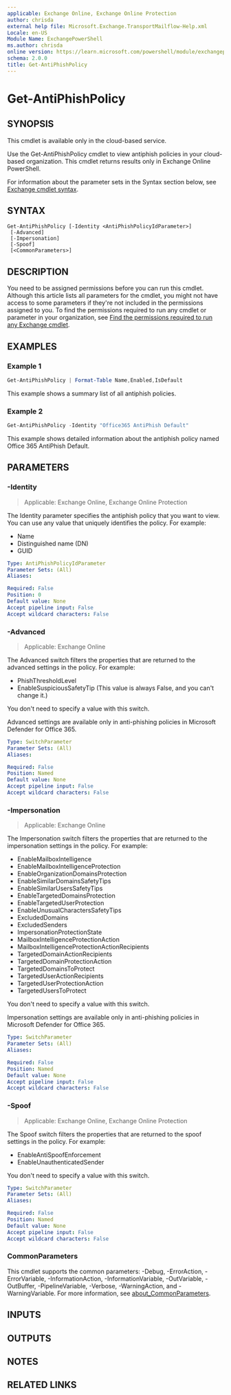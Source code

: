 ```yaml
---
applicable: Exchange Online, Exchange Online Protection
author: chrisda
external help file: Microsoft.Exchange.TransportMailflow-Help.xml
Locale: en-US
Module Name: ExchangePowerShell
ms.author: chrisda
online version: https://learn.microsoft.com/powershell/module/exchangepowershell/get-antiphishpolicy
schema: 2.0.0
title: Get-AntiPhishPolicy
---
```


# Get-AntiPhishPolicy

## SYNOPSIS
This cmdlet is available only in the cloud-based service.

Use the Get-AntiPhishPolicy cmdlet to view antiphish policies in your cloud-based organization. This cmdlet returns results only in Exchange Online PowerShell.

For information about the parameter sets in the Syntax section below, see [Exchange cmdlet syntax](https://learn.microsoft.com/powershell/exchange/exchange-cmdlet-syntax).

## SYNTAX

```
Get-AntiPhishPolicy [-Identity <AntiPhishPolicyIdParameter>]
 [-Advanced]
 [-Impersonation]
 [-Spoof]
 [<CommonParameters>]
```

## DESCRIPTION
You need to be assigned permissions before you can run this cmdlet. Although this article lists all parameters for the cmdlet, you might not have access to some parameters if they're not included in the permissions assigned to you. To find the permissions required to run any cmdlet or parameter in your organization, see [Find the permissions required to run any Exchange cmdlet](https://learn.microsoft.com/powershell/exchange/find-exchange-cmdlet-permissions).

## EXAMPLES

### Example 1
```powershell
Get-AntiPhishPolicy | Format-Table Name,Enabled,IsDefault
```

This example shows a summary list of all antiphish policies.

### Example 2
```powershell
Get-AntiPhishPolicy -Identity "Office365 AntiPhish Default"
```

This example shows detailed information about the antiphish policy named Office 365 AntiPhish Default.

## PARAMETERS

### -Identity

> Applicable: Exchange Online, Exchange Online Protection

The Identity parameter specifies the antiphish policy that you want to view. You can use any value that uniquely identifies the policy. For example:

- Name
- Distinguished name (DN)
- GUID

```yaml
Type: AntiPhishPolicyIdParameter
Parameter Sets: (All)
Aliases:

Required: False
Position: 0
Default value: None
Accept pipeline input: False
Accept wildcard characters: False
```

### -Advanced

> Applicable: Exchange Online

The Advanced switch filters the properties that are returned to the advanced settings in the policy. For example:

- PhishThresholdLevel
- EnableSuspiciousSafetyTip (This value is always False, and you can't change it.)

You don't need to specify a value with this switch.

Advanced settings are available only in anti-phishing policies in Microsoft Defender for Office 365.

```yaml
Type: SwitchParameter
Parameter Sets: (All)
Aliases:

Required: False
Position: Named
Default value: None
Accept pipeline input: False
Accept wildcard characters: False
```

### -Impersonation

> Applicable: Exchange Online

The Impersonation switch filters the properties that are returned to the impersonation settings in the policy. For example:

- EnableMailboxIntelligence
- EnableMailboxIntelligenceProtection
- EnableOrganizationDomainsProtection
- EnableSimilarDomainsSafetyTips
- EnableSimilarUsersSafetyTips
- EnableTargetedDomainsProtection
- EnableTargetedUserProtection
- EnableUnusualCharactersSafetyTips
- ExcludedDomains
- ExcludedSenders
- ImpersonationProtectionState
- MailboxIntelligenceProtectionAction
- MailboxIntelligenceProtectionActionRecipients
- TargetedDomainActionRecipients
- TargetedDomainProtectionAction
- TargetedDomainsToProtect
- TargetedUserActionRecipients
- TargetedUserProtectionAction
- TargetedUsersToProtect

You don't need to specify a value with this switch.

Impersonation settings are available only in anti-phishing policies in Microsoft Defender for Office 365.

```yaml
Type: SwitchParameter
Parameter Sets: (All)
Aliases:

Required: False
Position: Named
Default value: None
Accept pipeline input: False
Accept wildcard characters: False
```

### -Spoof

> Applicable: Exchange Online, Exchange Online Protection

The Spoof switch filters the properties that are returned to the spoof settings in the policy. For example:

- EnableAntiSpoofEnforcement
- EnableUnauthenticatedSender

You don't need to specify a value with this switch.

```yaml
Type: SwitchParameter
Parameter Sets: (All)
Aliases:

Required: False
Position: Named
Default value: None
Accept pipeline input: False
Accept wildcard characters: False
```

### CommonParameters
This cmdlet supports the common parameters: -Debug, -ErrorAction, -ErrorVariable, -InformationAction, -InformationVariable, -OutVariable, -OutBuffer, -PipelineVariable, -Verbose, -WarningAction, and -WarningVariable. For more information, see [about_CommonParameters](https://go.microsoft.com/fwlink/p/?LinkID=113216).

## INPUTS

## OUTPUTS

## NOTES

## RELATED LINKS
